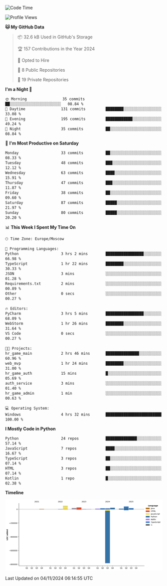 <!--START_SECTION:waka-->
![Code Time](http://img.shields.io/badge/Code%20Time-544%20hrs%2052%20mins-blue)

![Profile Views](http://img.shields.io/badge/Profile%20Views-9-blue)

**🐱 My GitHub Data** 

> 📦 32.6 kB Used in GitHub's Storage 
 > 
> 🏆 157 Contributions in the Year 2024
 > 
> 💼 Opted to Hire
 > 
> 📜 8 Public Repositories 
 > 
> 🔑 19 Private Repositories 
 > 
**I'm a Night 🦉** 

```text
🌞 Morning                35 commits          ██░░░░░░░░░░░░░░░░░░░░░░░   08.84 % 
🌆 Daytime                131 commits         ████████░░░░░░░░░░░░░░░░░   33.08 % 
🌃 Evening                195 commits         ████████████░░░░░░░░░░░░░   49.24 % 
🌙 Night                  35 commits          ██░░░░░░░░░░░░░░░░░░░░░░░   08.84 % 
```
📅 **I'm Most Productive on Saturday** 

```text
Monday                   33 commits          ██░░░░░░░░░░░░░░░░░░░░░░░   08.33 % 
Tuesday                  48 commits          ███░░░░░░░░░░░░░░░░░░░░░░   12.12 % 
Wednesday                63 commits          ████░░░░░░░░░░░░░░░░░░░░░   15.91 % 
Thursday                 47 commits          ███░░░░░░░░░░░░░░░░░░░░░░   11.87 % 
Friday                   38 commits          ██░░░░░░░░░░░░░░░░░░░░░░░   09.60 % 
Saturday                 87 commits          █████░░░░░░░░░░░░░░░░░░░░   21.97 % 
Sunday                   80 commits          █████░░░░░░░░░░░░░░░░░░░░   20.20 % 
```


📊 **This Week I Spent My Time On** 

```text
🕑︎ Time Zone: Europe/Moscow

💬 Programming Languages: 
Python                   3 hrs 2 mins        █████████████████░░░░░░░░   66.98 % 
TypeScript               1 hr 22 mins        ████████░░░░░░░░░░░░░░░░░   30.33 % 
JSON                     3 mins              ░░░░░░░░░░░░░░░░░░░░░░░░░   01.28 % 
Requirements.txt         2 mins              ░░░░░░░░░░░░░░░░░░░░░░░░░   00.89 % 
Other                    0 secs              ░░░░░░░░░░░░░░░░░░░░░░░░░   00.27 % 

🔥 Editors: 
PyCharm                  3 hrs 5 mins        █████████████████░░░░░░░░   68.09 % 
WebStorm                 1 hr 26 mins        ████████░░░░░░░░░░░░░░░░░   31.64 % 
VS Code                  0 secs              ░░░░░░░░░░░░░░░░░░░░░░░░░   00.27 % 

🐱‍💻 Projects: 
hr_game_main             2 hrs 46 mins       ███████████████░░░░░░░░░░   60.96 % 
web_mvp                  1 hr 24 mins        ████████░░░░░░░░░░░░░░░░░   31.00 % 
hr_game_auth             15 mins             █░░░░░░░░░░░░░░░░░░░░░░░░   05.69 % 
auth_service             3 mins              ░░░░░░░░░░░░░░░░░░░░░░░░░   01.40 % 
hr_game_admin            1 min               ░░░░░░░░░░░░░░░░░░░░░░░░░   00.63 % 

💻 Operating System: 
Windows                  4 hrs 32 mins       █████████████████████████   100.00 % 
```

**I Mostly Code in Python** 

```text
Python                   24 repos            ██████████████░░░░░░░░░░░   57.14 % 
JavaScript               7 repos             ████░░░░░░░░░░░░░░░░░░░░░   16.67 % 
TypeScript               3 repos             ██░░░░░░░░░░░░░░░░░░░░░░░   07.14 % 
HTML                     3 repos             ██░░░░░░░░░░░░░░░░░░░░░░░   07.14 % 
Kotlin                   1 repo              █░░░░░░░░░░░░░░░░░░░░░░░░   02.38 % 
```



**Timeline**

![Lines of Code chart](https://raw.githubusercontent.com/adlemx/adlemx/main/assets/bar_graph.png)


 Last Updated on 04/11/2024 06:14:55 UTC
<!--END_SECTION:waka-->
